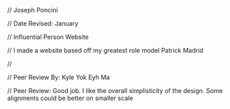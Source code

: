 // Joseph Poncini

// Date Revised: January 

// Influential Person Website

// I made a website based off my greatest role model Patrick Madrid

// 

// Peer Review By: Kyle Yok Eyh Ma

// Peer Review: Good job. I like the overall simplisticity of the design. Some alignments could be better on smaller scale